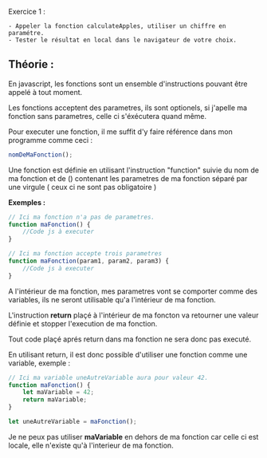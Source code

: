 Exercice 1 :

    - Appeler la fonction calculateApples, utiliser un chiffre en paramétre.
    - Tester le résultat en local dans le navigateur de votre choix.


## Théorie :

En javascript, les fonctions sont un ensemble d'instructions pouvant être appelé à tout moment.

Les fonctions acceptent des parametres, ils sont optionels, si j'apelle ma fonction sans parametres, celle ci s'éxécutera quand même.

Pour executer une fonction, il me suffit d'y faire référence dans mon programme comme ceci :

```javascript
nomDeMaFonction();
```
    
Une fonction est définie en utilisant l'instruction "function" suivie du nom de ma fonction et de () contenant les parametres de ma fonction séparé par une virgule ( ceux ci ne sont pas obligatoire )

**Exemples :**
```javascript
// Ici ma fonction n'a pas de parametres.
function maFonction() {
    //Code js à executer
}
```

```javascript
// Ici ma fonction accepte trois parametres
function maFonction(param1, param2, param3) {
    //Code js à executer
}
```
     
A l'intérieur de ma fonction, mes parametres vont se comporter comme des variables, ils ne seront utilisable qu'a l'intérieur de ma fonction.



L'instruction **return** plaçé à l'intérieur de ma foncton va retourner une valeur définie et stopper l'execution de ma fonction.

Tout code plaçé aprés return dans ma fonction ne sera donc pas executé.


En utilisant return, il est donc possible d'utiliser une fonction comme une variable, exemple :

```javascript
// Ici ma variable uneAutreVariable aura pour valeur 42.
function maFonction() {
    let maVariable = 42;
    return maVariable;
}

let uneAutreVariable = maFonction();
```
      
Je ne peux pas utiliser **maVariable** en dehors de ma fonction car celle ci est locale, elle n'existe qu'à l'interieur de ma fonction.
